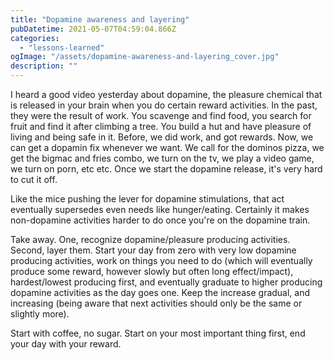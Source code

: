 ```yaml
---
title: "Dopamine awareness and layering"
pubDatetime: 2021-05-07T04:59:04.866Z
categories:
  - "lessons-learned"
ogImage: "/assets/dopamine-awareness-and-layering_cover.jpg"
description: ""
---
```


I heard a good video yesterday about dopamine, the pleasure chemical that is released in your brain when you do certain reward activities. In the past, they were the result of work. You scavenge and find food, you search for fruit and find it after climbing a tree. You build a hut and have pleasure of living and being safe in it. Before, we did work, and got rewards. Now, we can get a dopamin fix whenever we want. We call for the dominos pizza, we get the bigmac and fries combo, we turn on the tv, we play a video game, we turn on porn, etc etc. Once we start the dopamine release, it's very hard to cut it off.

Like the mice pushing the lever for dopamine stimulations, that act eventually supersedes even needs like hunger/eating. Certainly it makes non-dopamine activities harder to do once you're on the dopamine train.

Take away. One, recognize dopamine/pleasure producing activities. Second, layer them. Start your day from zero with very low dopamine producing activities, work on things you need to do (which will eventually produce some reward, however slowly but often long effect/impact), hardest/lowest producing first, and eventually graduate to higher producing dopamine activities as the day goes one. Keep the increase gradual, and increasing (being aware that next activities should only be the same or slightly more).

Start with coffee, no sugar. Start on your most important thing first, end your day with your reward.
